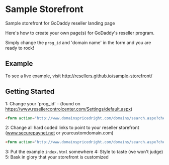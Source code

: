 Sample Storefront
=============

Sample storefront for GoDaddy reseller landing page

Here's how to create your own page(s) for GoDaddy's reseller program.

Simply change the `prog_id` and 'domain name' in the form and you are ready to rock!

## Example

To see a live example, visit http://resellers.github.io/sample-storefront/

## Getting Started

1: Change your 'prog_id' - (found on https://www.resellercontrolcenter.com/Settings/default.aspx)
```html
<form action="http://www.domainspricedright.com/domains/search.aspx?checkAvail=1&amp;prog_id=domainspricedright" method="post"><!-- enter your prog_id and domain -->
```
2: Change all hard coded links to point to your reseller storefront (www.securepaynet.net or yourcustomdomain.com)
```html
<form action="http://www.domainspricedright.com/domains/search.aspx?checkAvail=1&amp;prog_id=domainspricedright" method="post"><!-- enter your prog_id and domain -->
```
3: Put the example `index.html` somewhere
4: Style to taste (we won't judge)
5: Bask in glory that your storefront is customized
